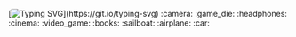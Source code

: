 [![Typing SVG](https://readme-typing-svg.demolab.com?font=Fira+Code&pause=1000&random=false&width=435&lines=Hi%2C+I'm+Sergey!)](https://git.io/typing-svg)  
:camera: :game_die: :headphones: :cinema: :video_game: :books: :sailboat: :airplane: :car:
